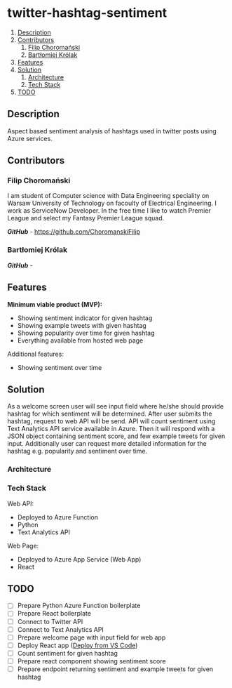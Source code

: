 # twitter-hashtag-sentiment

1. [Description](#Description)
1. [Contributors](#Contributors)
    1. [Filip Choromański](#Filip-Choromański)
    1. [Bartłomiej Królak](#Bartłomiej-Królak)
1. [Features](#Features)
1. [Solution](#Solution)
    1. [Architecture](#Architecture)
    1. [Tech Stack](#Tech-Stack)
1. [TODO](#TODO)


## Description
Aspect based sentiment analysis of hashtags used in twitter posts using Azure services.

## Contributors

### Filip Choromański
I am student of Computer science with Data Engineering speciality on Warsaw University of Technology on facoulty of Electrical Engineering. I work as ServiceNow Developer. In the free time I like to watch Premier League and select my Fantasy Premier League squad.

***GitHub*** - https://github.com/ChoromanskiFilip

### Bartłomiej Królak

***GitHub*** - 

## Features
**Minimum viable product (MVP):**
- Showing sentiment indicator for given hashtag
- Showing example tweets with given hashtag
- Showing popularity over time for given hashtag
- Everything available from hosted web page

Additional features:
- Showing sentiment over time

## Solution
As a welcome screen user will see input field where he/she should provide hashtag for which sentiment will be determined. After user submits the hashtag, request to web API will be send. API will count sentiment using Text Analytics API service available in Azure.  Then it will respond with a JSON object containing sentiment score, and few example tweets for given input. Additionally user can request more detailed information for the hashtag e.g. popularity and sentiment over time.

### Architecture


### Tech Stack

Web API:
- Deployed to Azure Function
- Python
- Text Analytics API

Web Page:
- Deployed to Azure App Service (Web App)
- React

## TODO
- [ ] Prepare Python Azure Function boilerplate
- [ ] Prepare React boilerplate
- [ ] Connect to Twitter API
- [ ] Connect to Text Analytics API
- [ ] Prepare welcome page with input field for web app
- [ ] Deploy React app ([Deploy from VS Code](https://azure.microsoft.com/pl-pl/resources/videos/build-and-deply-nodejs-and-react-apps-with-vscode-appservice-and-cosmosdb/))
- [ ] Count sentiment for given hashtag
- [ ] Prepare react component showing sentiment score
- [ ] Prepare endpoint returning sentiment and example tweets for given hashtag